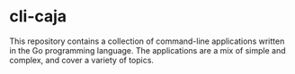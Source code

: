 # cli-caja
This repository contains a collection of command-line applications written in the Go programming language. The applications are a mix of simple and complex, and cover a variety of topics.
